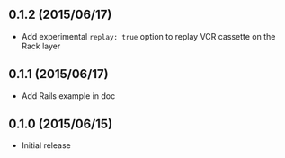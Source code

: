 ## 0.1.2 (2015/06/17)
- Add experimental `replay: true` option to replay VCR cassette on the Rack layer

## 0.1.1 (2015/06/17)
- Add Rails example in doc


## 0.1.0 (2015/06/15)
- Initial release

